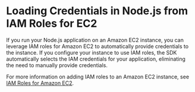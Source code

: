 # Loading Credentials in Node\.js from IAM Roles for EC2<a name="loading-node-credentials-iam"></a>

If you run your Node\.js application on an Amazon EC2 instance, you can leverage IAM roles for Amazon EC2 to automatically provide credentials to the instance\. If you configure your instance to use IAM roles, the SDK automatically selects the IAM credentials for your application, eliminating the need to manually provide credentials\.

For more information on adding IAM roles to an Amazon EC2 instance, see [IAM Roles for Amazon EC2](http://docs.aws.amazon.com/AWSEC2/latest/UserGuide/iam-roles-for-amazon-ec2.html)\.